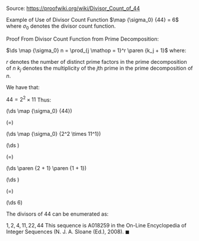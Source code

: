 # 

Source: https://proofwiki.org/wiki/Divisor_Count_of_44

Example of Use of Divisor Count Function
$\map {\sigma_0} {44} = 6$
where $\sigma_0$ denotes the divisor count function.


Proof
From Divisor Count Function from Prime Decomposition:

$\ds \map {\sigma_0} n = \prod_{j \mathop = 1}^r \paren {k_j + 1}$
where:

$r$ denotes the number of distinct prime factors in the prime decomposition of $n$
$k_j$ denotes the multiplicity of the $j$th prime in the prime decomposition of $n$.

We have that:

$44 = 2^2 \times 11$
Thus:














\(\ds \map {\sigma_0} {44}\)

\(=\)







\(\ds \map {\sigma_0} {2^2 \times 11^1}\)




















\(\ds \)

\(=\)







\(\ds \paren {2 + 1} \paren {1 + 1}\)




















\(\ds \)

\(=\)







\(\ds 6\)










The divisors of $44$ can be enumerated as:

$1, 2, 4, 11, 22, 44$
This sequence is A018259 in the On-Line Encyclopedia of Integer Sequences (N. J. A. Sloane (Ed.), 2008).
$\blacksquare$





